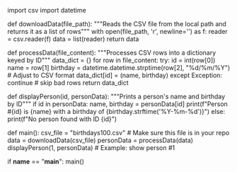 import csv
import datetime

def downloadData(file_path):
    """Reads the CSV file from the local path and returns it as a list of rows"""
    with open(file_path, 'r', newline='') as f:
        reader = csv.reader(f)
        data = list(reader)
    return data

def processData(file_content):
    """Processes CSV rows into a dictionary keyed by ID"""
    data_dict = {}
    for row in file_content:
        try:
            id = int(row[0])
            name = row[1]
            birthday = datetime.datetime.strptime(row[2], "%d/%m/%Y")  # Adjust to CSV format
            data_dict[id] = (name, birthday)
        except Exception:
            continue  # skip bad rows
    return data_dict

def displayPerson(id, personData):
    """Prints a person's name and birthday by ID"""
    if id in personData:
        name, birthday = personData[id]
        print(f"Person #{id} is {name} with a birthday of {birthday.strftime('%Y-%m-%d')}")
    else:
        print(f"No person found with ID {id}")

def main():
    csv_file = "birthdays100.csv"  # Make sure this file is in your repo
    data = downloadData(csv_file)
    personData = processData(data)
    displayPerson(1, personData)  # Example: show person #1

if __name__ == "__main__":
    main()

